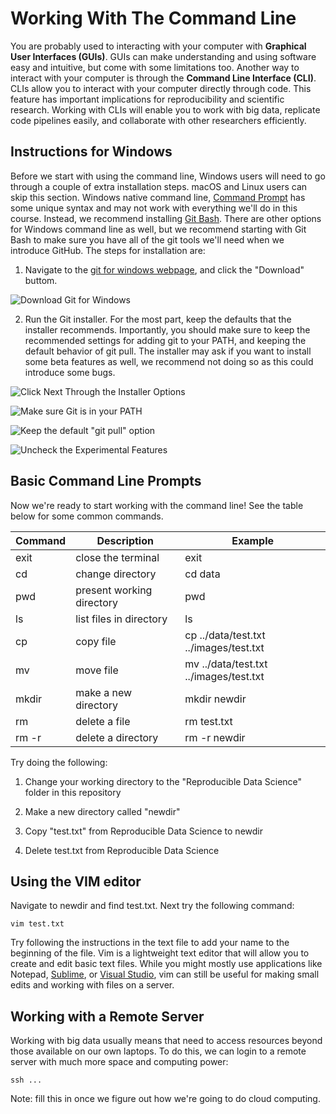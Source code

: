 # Working With The Command Line

You are probably used to interacting with your computer with **Graphical User Interfaces (GUIs)**. GUIs can make understanding and using software easy and intuitive, but come with some limitations too. Another way to interact with your computer is through the **Command Line Interface (CLI)**. CLIs allow you to interact with your computer directly through code. This feature has important implications for reproducibility and scientific research. Working with CLIs will enable you to work with big data, replicate code pipelines easily, and collaborate with other researchers efficiently.

## Instructions for Windows

Before we start with using the command line, Windows users will need to go through a couple of extra installation steps. macOS and Linux users can skip this section. Windows native command line, [Command Prompt](https://docs.microsoft.com/en-us/windows-server/administration/windows-commands/windows-commands) has some unique syntax and may not work with everything we'll do in this course. Instead, we recommend installing [Git Bash](https://gitforwindows.org/). There are other options for Windows command line as well, but we recommend starting with Git Bash to make sure you have all of the git tools we'll need when we introduce GitHub. The steps for installation are:

1. Navigate to the [git for windows webpage](https://gitforwindows.org/), and click the "Download" buttom.

![Download Git for Windows](https://github.com/Akesari12/Computational-Social-Science-Labs/blob/master/images/Install_Git_for_Windows.png?raw=true)

2. Run the Git installer. For the most part, keep the defaults that the installer recommends. Importantly, you should make sure to keep the recommended settings for adding git to your PATH,  and keeping the default behavior of git pull. The installer may ask if you want to install some beta features as well, we recommend not doing so as this could introduce some bugs.

![Click Next Through the Installer Options](https://github.com/Akesari12/Computational-Social-Science-Labs/blob/master/images/Git%20Installer.png?raw=true)

![Make sure Git is in your PATH](https://github.com/Akesari12/Computational-Social-Science-Labs/blob/master/images/Git%20in%20PATH.png?raw=true)

![Keep the default "git pull" option](https://github.com/Akesari12/Computational-Social-Science-Labs/blob/master/images/Default%20git%20pull.png?raw=true)

![Uncheck the Experimental Features](https://github.com/Akesari12/Computational-Social-Science-Labs/blob/master/images/Beta%20features.png?raw=true)

## Basic Command Line Prompts

Now we're ready to start working with the command line! See the table below for some common commands. 

| Command | Description        | Example |
|---------|--------------------|---------|
| exit    | close the terminal | exit    | 
| cd      | change directory   | cd data | 
| pwd     | present working directory | pwd |
| ls      | list files in directory | ls |
| cp      | copy file          | cp ../data/test.txt ../images/test.txt|
| mv      | move file          | mv ../data/test.txt ../images/test.txt|
| mkdir   | make a new directory | mkdir newdir |
| rm      | delete a file      | rm test.txt |
| rm -r   | delete a directory | rm -r newdir |

Try doing the following:

1. Change your working directory to the "Reproducible Data Science" folder in this repository

2. Make a new directory called "newdir"

3. Copy "test.txt" from Reproducible Data Science to newdir

4. Delete test.txt from Reproducible Data Science

## Using the VIM editor

Navigate to newdir and find test.txt. Next try the following command:

	vim test.txt

Try following the instructions in the text file to add your name to the beginning of the file. Vim is a lightweight text editor that will allow you to create and edit basic text files. While you might mostly use applications like Notepad, [Sublime](https://www.sublimetext.com/), or [Visual Studio](https://visualstudio.microsoft.com/), vim can still be useful for making small edits and working with files on a server. 

## Working with a Remote Server

Working with big data usually means that need to access resources beyond those available on our own laptops. To do this, we can login to a remote server with much more space and computing power:

	ssh ...

Note: fill this in once we figure out how we're going to do cloud computing.